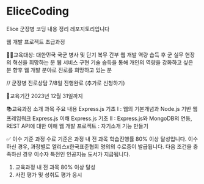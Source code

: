# EliceCoding
Elice 군장병 코딩 내용 정리 레포지토리입니다

웹 개발 프로젝트 초급과정

👨‍💻교육대상: 대한민국 국군 병사 및 단기 복무 간부
웹 개발 역량 습득 후 군 실무 현장의 혁신을 희망하는 분
웹 서비스 구현 기술 습득을 통해 개인의 역량을 강화하고 싶은 분
향후 웹 개발 분야로 진로를 희망하고 있는 분

// 군장병 진로상담 7/8일 진행완료 (추가로 신청하기)

📅교육기간
2023년 12월 31일까지

📚교육과정 소개
과목	주요 내용
Express.js 기초 I	:   웹의 기본개념과 Node.js 기반 웹 프레임워크 Express.js 이해
Express.js 기초 II	:   Express.js와 MongoDB의 연동, REST API에 대한 이해
웹 개발 프로젝트	 :   자기소개 기능 만들기

✅ 이수 기준
과정 수료 기준은 과정 내 전 과목 학습진행률 80% 이상 달성입니다.
이수하신 경우, 과정별로 엘리스x한국표준협회 명의의 수료증이 발급됩니다.
다음 조건을 충족하신 경우 이수자 특전인 인공지능 도서가 지급됩니다.
1) 교육과정 내 전 과목 80% 이상 달성
2) 사전 평가 및 성취도 평가 응시